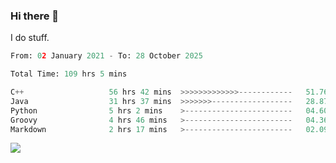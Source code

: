 ### Hi there 👋
I do stuff.

<!--START_SECTION:waka-->

```python
From: 02 January 2021 - To: 28 October 2025

Total Time: 109 hrs 5 mins

C++                   56 hrs 42 mins  >>>>>>>>>>>>>------------   51.76 %
Java                  31 hrs 37 mins  >>>>>>>------------------   28.87 %
Python                5 hrs 2 mins    >------------------------   04.60 %
Groovy                4 hrs 46 mins   >------------------------   04.36 %
Markdown              2 hrs 17 mins   >------------------------   02.09 %
```

<!--END_SECTION:waka-->

![](https://komarev.com/ghpvc/?username=IwanIDev&color=orange)
